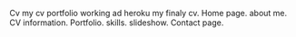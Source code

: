 Cv
my cv portfolio
working ad heroku
my finaly cv.
Home page.
about me.
CV information.
Portfolio.
skills.
slideshow.
Contact page.
